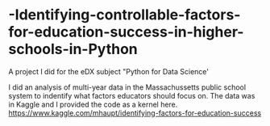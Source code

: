 # -Identifying-controllable-factors-for-education-success-in-higher-schools-in-Python
A project I did for the eDX subject "Python for Data Science'

I did an analysis of multi-year data in the Massachussetts public school system to indentify what factors educators should focus on.  The data was in Kaggle and I provided the code as a kernel here.   
https://www.kaggle.com/mhaupt/identifying-factors-for-education-success
